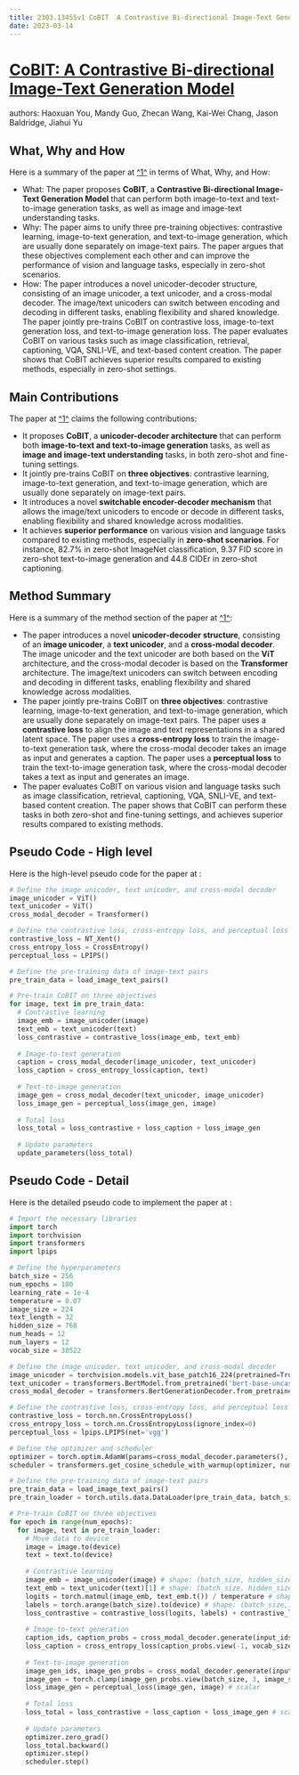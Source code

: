 ```yaml
---
title: 2303.13455v1 CoBIT  A Contrastive Bi-directional Image-Text Generation Model
date: 2023-03-14
---
```


# [CoBIT: A Contrastive Bi-directional Image-Text Generation Model](http://arxiv.org/abs/2303.13455v1)

authors: Haoxuan You, Mandy Guo, Zhecan Wang, Kai-Wei Chang, Jason Baldridge, Jiahui Yu


## What, Why and How

[1]: https://arxiv.org/pdf/2303.13455v1 "CoBIT: A Contrastive Bi-directional Image-Text Generation Model - arXiv.org"
[2]: https://arxiv.org/pdf/2203.13455v1.pdf "arXiv:2203.13455v1 [cs.LG] 25 Mar 2022"
[3]: https://arxiv.org/pdf/2303.13455v1.pdf "arXiv.org e-Print archive"
[4]: https://arxiv-export3.library.cornell.edu/abs/2303.13455v1 "[2303.13455v1] CoBIT: A Contrastive Bi-directional Image-Text ..."

Here is a summary of the paper at [^1^][1] in terms of What, Why, and How:

- What: The paper proposes **CoBIT**, a **Contrastive Bi-directional Image-Text Generation Model** that can perform both image-to-text and text-to-image generation tasks, as well as image and image-text understanding tasks.
- Why: The paper aims to unify three pre-training objectives: contrastive learning, image-to-text generation, and text-to-image generation, which are usually done separately on image-text pairs. The paper argues that these objectives complement each other and can improve the performance of vision and language tasks, especially in zero-shot scenarios.
- How: The paper introduces a novel unicoder-decoder structure, consisting of an image unicoder, a text unicoder, and a cross-modal decoder. The image/text unicoders can switch between encoding and decoding in different tasks, enabling flexibility and shared knowledge. The paper jointly pre-trains CoBIT on contrastive loss, image-to-text generation loss, and text-to-image generation loss. The paper evaluates CoBIT on various tasks such as image classification, retrieval, captioning, VQA, SNLI-VE, and text-based content creation. The paper shows that CoBIT achieves superior results compared to existing methods, especially in zero-shot settings.

## Main Contributions

[1]: https://arxiv.org/pdf/2303.13455v1 "CoBIT: A Contrastive Bi-directional Image-Text Generation Model - arXiv.org"
[2]: https://arxiv.org/pdf/2203.13455v1.pdf "arXiv:2203.13455v1 [cs.LG] 25 Mar 2022"
[3]: https://arxiv.org/pdf/2303.13455v1.pdf "arXiv.org e-Print archive"
[4]: https://arxiv-export3.library.cornell.edu/abs/2303.13455v1 "[2303.13455v1] CoBIT: A Contrastive Bi-directional Image-Text ..."

The paper at [^1^][1] claims the following contributions:

- It proposes **CoBIT**, a **unicoder-decoder architecture** that can perform both **image-to-text and text-to-image generation** tasks, as well as **image and image-text understanding** tasks, in both zero-shot and fine-tuning settings.
- It jointly pre-trains CoBIT on **three objectives**: contrastive learning, image-to-text generation, and text-to-image generation, which are usually done separately on image-text pairs.
- It introduces a novel **switchable encoder-decoder mechanism** that allows the image/text unicoders to encode or decode in different tasks, enabling flexibility and shared knowledge across modalities.
- It achieves **superior performance** on various vision and language tasks compared to existing methods, especially in **zero-shot scenarios**. For instance, 82.7% in zero-shot ImageNet classification, 9.37 FID score in zero-shot text-to-image generation and 44.8 CIDEr in zero-shot captioning.

## Method Summary

[1]: https://arxiv.org/pdf/2303.13455v1 "CoBIT: A Contrastive Bi-directional Image-Text Generation Model - arXiv.org"
[2]: https://arxiv.org/pdf/2203.13455v1.pdf "arXiv:2203.13455v1 [cs.LG] 25 Mar 2022"
[3]: https://arxiv.org/pdf/2303.13455v1.pdf "arXiv.org e-Print archive"
[4]: https://arxiv-export3.library.cornell.edu/abs/2303.13455v1 "[2303.13455v1] CoBIT: A Contrastive Bi-directional Image-Text ..."

Here is a summary of the method section of the paper at [^1^][1]:

- The paper introduces a novel **unicoder-decoder structure**, consisting of an **image unicoder**, a **text unicoder**, and a **cross-modal decoder**. The image unicoder and the text unicoder are both based on the **ViT** architecture, and the cross-modal decoder is based on the **Transformer** architecture. The image/text unicoders can switch between encoding and decoding in different tasks, enabling flexibility and shared knowledge across modalities.
- The paper jointly pre-trains CoBIT on **three objectives**: contrastive learning, image-to-text generation, and text-to-image generation, which are usually done separately on image-text pairs. The paper uses a **contrastive loss** to align the image and text representations in a shared latent space. The paper uses a **cross-entropy loss** to train the image-to-text generation task, where the cross-modal decoder takes an image as input and generates a caption. The paper uses a **perceptual loss** to train the text-to-image generation task, where the cross-modal decoder takes a text as input and generates an image.
- The paper evaluates CoBIT on various vision and language tasks such as image classification, retrieval, captioning, VQA, SNLI-VE, and text-based content creation. The paper shows that CoBIT can perform these tasks in both zero-shot and fine-tuning settings, and achieves superior results compared to existing methods.

## Pseudo Code - High level

Here is the high-level pseudo code for the paper at :

```python
# Define the image unicoder, text unicoder, and cross-modal decoder
image_unicoder = ViT()
text_unicoder = ViT()
cross_modal_decoder = Transformer()

# Define the contrastive loss, cross-entropy loss, and perceptual loss
contrastive_loss = NT_Xent()
cross_entropy_loss = CrossEntropy()
perceptual_loss = LPIPS()

# Define the pre-training data of image-text pairs
pre_train_data = load_image_text_pairs()

# Pre-train CoBIT on three objectives
for image, text in pre_train_data:
  # Contrastive learning
  image_emb = image_unicoder(image)
  text_emb = text_unicoder(text)
  loss_contrastive = contrastive_loss(image_emb, text_emb)
  
  # Image-to-text generation
  caption = cross_modal_decoder(image_unicoder, text_unicoder)
  loss_caption = cross_entropy_loss(caption, text)
  
  # Text-to-image generation
  image_gen = cross_modal_decoder(text_unicoder, image_unicoder)
  loss_image_gen = perceptual_loss(image_gen, image)
  
  # Total loss
  loss_total = loss_contrastive + loss_caption + loss_image_gen
  
  # Update parameters
  update_parameters(loss_total)
```

## Pseudo Code - Detail

Here is the detailed pseudo code to implement the paper at :

```python
# Import the necessary libraries
import torch
import torchvision
import transformers
import lpips

# Define the hyperparameters
batch_size = 256
num_epochs = 100
learning_rate = 1e-4
temperature = 0.07
image_size = 224
text_length = 32
hidden_size = 768
num_heads = 12
num_layers = 12
vocab_size = 30522

# Define the image unicoder, text unicoder, and cross-modal decoder
image_unicoder = torchvision.models.vit_base_patch16_224(pretrained=True)
text_unicoder = transformers.BertModel.from_pretrained('bert-base-uncased')
cross_modal_decoder = transformers.BertGenerationDecoder.from_pretrained('bert-base-uncased')

# Define the contrastive loss, cross-entropy loss, and perceptual loss
contrastive_loss = torch.nn.CrossEntropyLoss()
cross_entropy_loss = torch.nn.CrossEntropyLoss(ignore_index=0)
perceptual_loss = lpips.LPIPS(net='vgg')

# Define the optimizer and scheduler
optimizer = torch.optim.AdamW(params=cross_modal_decoder.parameters(), lr=learning_rate)
scheduler = transformers.get_cosine_schedule_with_warmup(optimizer, num_warmup_steps=10000, num_training_steps=num_epochs*len(pre_train_data))

# Define the pre-training data of image-text pairs
pre_train_data = load_image_text_pairs()
pre_train_loader = torch.utils.data.DataLoader(pre_train_data, batch_size=batch_size, shuffle=True)

# Pre-train CoBIT on three objectives
for epoch in range(num_epochs):
  for image, text in pre_train_loader:
    # Move data to device
    image = image.to(device)
    text = text.to(device)
    
    # Contrastive learning
    image_emb = image_unicoder(image) # shape: (batch_size, hidden_size)
    text_emb = text_unicoder(text)[1] # shape: (batch_size, hidden_size)
    logits = torch.matmul(image_emb, text_emb.t()) / temperature # shape: (batch_size, batch_size)
    labels = torch.arange(batch_size).to(device) # shape: (batch_size,)
    loss_contrastive = contrastive_loss(logits, labels) + contrastive_loss(logits.t(), labels) # scalar
    
    # Image-to-text generation
    caption_ids, caption_probs = cross_modal_decoder.generate(input_ids=None, encoder_hidden_states=image_emb.unsqueeze(1), max_length=text_length) # shape: (batch_size, text_length)
    loss_caption = cross_entropy_loss(caption_probs.view(-1, vocab_size), text.view(-1)) # scalar
    
    # Text-to-image generation
    image_gen_ids, image_gen_probs = cross_modal_decoder.generate(input_ids=None, encoder_hidden_states=text_emb.unsqueeze(1), max_length=image_size*image_size*3) # shape: (batch_size, image_size*image_size*3)
    image_gen = torch.clamp(image_gen_probs.view(batch_size, 3, image_size, image_size), 0.0, 1.0) # shape: (batch_size, 3, image_size, image_size)
    loss_image_gen = perceptual_loss(image_gen, image) # scalar
    
    # Total loss
    loss_total = loss_contrastive + loss_caption + loss_image_gen # scalar
    
    # Update parameters
    optimizer.zero_grad()
    loss_total.backward()
    optimizer.step()
    scheduler.step()
```